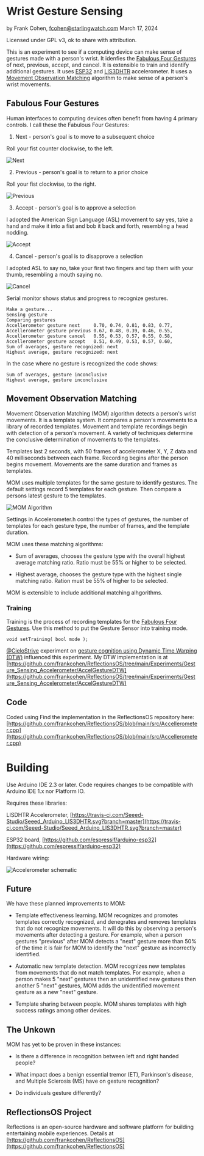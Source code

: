 # Wrist Gesture Sensing
by Frank Cohen, fcohen@starlingwatch.com
March 17, 2024

Licensed under GPL v3, ok to share with attribution.

This is an experiment to see if a computing device can make sense of gestures made with a person's wrist. It idenfies the [Fabulous Four Gestures](#fabulous-four-gestures) of next, previous, accept, and cancel. It is extensible to train and identify additional gestures. It uses [ESP32](https://www.espressif.com/en/products/socs/esp32) and [LIS3DHTR](https://www.digikey.com/en/products/detail/stmicroelectronics/LIS3DHTR/2334338) accelerometer. It uses a [Movement Observation Matching](#movement-observation-matching) algorithm to make sense of a person's wrist movements.

## Fabulous Four Gestures

Human interfaces to computing devices often benefit from having 4 primary controls. I call these the Fabulous Four Gestures:

1. Next - person's goal is to move to a subsequent choice

Roll your fist counter clockwise, to the left.

![Next](https://github.com/frankcohen/ReflectionsOS/blob/main/Experiments/Gesture_Sensing_Accelerometer/Next.jpg)

2. Previous - person's goal is to return to a prior choice

Roll your fist clockwise, to the right.

![Previous](https://github.com/frankcohen/ReflectionsOS/blob/main/Experiments/Gesture_Sensing_Accelerometer/Previous.jpg)

3. Accept - person's goal is to approve a selection

I adopted the American Sign Language (ASL) movement to say yes, take a hand and make it into a fist and bob it back and forth, resembling a head nodding. 

![Accept](https://github.com/frankcohen/ReflectionsOS/blob/main/Experiments/Gesture_Sensing_Accelerometer/Accept.jpg)

4. Cancel - person's goal is to disapprove a selection

I adopted ASL to say no, take your first two fingers and tap them with your thumb, resembling a mouth saying no.

![Cancel](https://github.com/frankcohen/ReflectionsOS/blob/main/Experiments/Gesture_Sensing_Accelerometer/Cancel.jpg)

Serial monitor shows status and progress to recognize gestures.

```
Make a gesture... 
Sensing gesture
Comparing gestures
Accellerometer gesture next     0.70, 0.74, 0.81, 0.83, 0.77,	 
Accellerometer gesture previous 0.67, 0.48, 0.39, 0.46, 0.55,	 
Accellerometer gesture cancel   0.55, 0.53, 0.57, 0.55, 0.58,	 
Accellerometer gesture accept   0.51, 0.49, 0.53, 0.57, 0.60,	 
Sum of averages, gesture recognized: next 
Highest average, gesture recognized: next 
```

In the case where no gesture is recognized the code shows:
```
Sum of averages, gesture inconclusive
Highest average, gesture inconclusive
```

## Movement Observation Matching

Movement Observation Matching (MOM) algorithm detects a person's wrist movements. It is a template system. It compares a person's movements to a library of recorded templates. Movement and template recordings begin with detection of a person's movement. A variety of techniques determine the conclusive determination of movements to the templates. 

Templates last 2 seconds, with 50 frames of accelerometer X, Y, Z data and 40 milliseconds between each frame. Recording begins after the person begins movement. Movements are the same duration and frames as templates.

MOM uses multiple templates for the same gesture to identify gestures. The default settings record 5 templates for each gesture. Then compare a persons latest gesture to the templates.

![MOM Algorithm](https://github.com/frankcohen/ReflectionsOS/blob/main/Experiments/Gesture_Sensing_Accelerometer/MOM_algorithm.jpg)

Settings in Accelerometer.h control the types of gestures, the number of templates for each gesture type, the number of frames, and the template duration.

MOM uses these matching algorithms:

- Sum of averages, chooses the gesture type with the overall highest average matching ratio. Ratio must be 55% or higher to be selected.

- Highest average, chooses the gesture type with the highest single matching ratio. Ration must be 55% of higher to be selected.

MOM is extensible to include additional matching alhgorithms.

### Training

Training is the process of recording templates for the [Fabulous Four Gestures](#fabulous-four-gestures). Use this method to put the Gesture Sensor into training mode.

```
void setTraining( bool mode );
```

[@CieloStrive](https://github.com/CieloStrive) experiment on [gesture cognition using Dynamic Time Warping (DTW)](https://github.com/CieloStrive/GESTURE-RECOGNITION-DYNAMIC-TIME-WARPING) influenced this experiment. My DTW implementation is at [https://github.com/frankcohen/ReflectionsOS/tree/main/Experiments/Gesture_Sensing_Accelerometer/AccelGestureDTW](https://github.com/frankcohen/ReflectionsOS/tree/main/Experiments/Gesture_Sensing_Accelerometer/AccelGestureDTW)

## Code

Coded using 
Find the implementation in the ReflectionsOS repository here: [https://github.com/frankcohen/ReflectionsOS/blob/main/src/Accellerometer.cpp](https://github.com/frankcohen/ReflectionsOS/blob/main/src/Accellerometer.cpp)

# Building

Use Arduino IDE 2.3 or later. Code requires changes to be compatible with Arduino IDE 1.x nor Platform IO.

Requires these libraries:

LISDHTR Accelerometer, [https://travis-ci.com/Seeed-Studio/Seeed_Arduino_LIS3DHTR.svg?branch=master](https://travis-ci.com/Seeed-Studio/Seeed_Arduino_LIS3DHTR.svg?branch=master)

ESP32 board, [https://github.com/espressif/arduino-esp32](https://github.com/espressif/arduino-esp32)

Hardware wiring:

![Accelerometer schematic](https://github.com/frankcohen/ReflectionsOS/blob/main/Experiments/Gesture_Sensing_Accelerometer/LIS_schematic.jpg)

## Future 

We have these planned improvements to MOM:

- Template effectiveness learning. MOM recognizes and promotes templates correctly recognized, and denegrates and removes templates that do not recognize movements. It will do this by observing a person's movements after detecting a gesture. For example, when a person gestures "previous" after MOM detects a "next" gesture more than 50% of the time it is fair for MOM to identify the "next" gesture as incorrectly identified.

- Automatic new template detection. MOM recognizes new templates from movements that do not match templates. For example, when a person makes 5 "next" gestures then an unidentified new gestures then another 5 "next" gestures, MOM adds the unidentified movement gesture as a new "next" gesture.

- Template sharing between people. MOM shares templates with high success ratings among other devices.

## The Unkown

MOM has yet to be proven in these instances:

- Is there a difference in recognition between left and right handed people?

- What impact does a benign essential tremor (ET), Parkinson's disease, and Multiple Sclerosis (MS) have on gesture recognition?

- Do individuals gesture differently?

## ReflectionsOS Project

Reflections is an open-source hardware and software platform for building entertaining mobile experiences. Details at [https://github.com/frankcohen/ReflectionsOS](https://github.com/frankcohen/ReflectionsOS)

